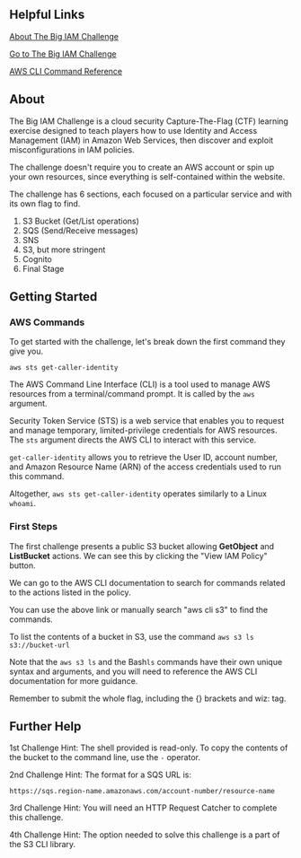 ## Helpful Links

[About The Big IAM Challenge](https://www.wiz.io/blog/the-big-iam-challenge)

[Go to The Big IAM Challenge](https://bigiamchallenge.com/challenge/1)

[AWS CLI Command Reference](https://docs.aws.amazon.com/cli/latest/reference/s3/ls.html)

## About

The Big IAM Challenge is a cloud security Capture-The-Flag (CTF) learning exercise designed to teach players how to use Identity and Access Management (IAM) in Amazon Web Services, then discover and exploit misconfigurations in IAM policies.

The challenge doesn't require you to create an AWS account or spin up your own resources, since everything is self-contained within the website.

The challenge has 6 sections, each focused on a particular service and with its own flag to find.

1. S3 Bucket (Get/List operations)
2. SQS (Send/Receive messages)
3. SNS
4. S3, but more stringent
5. Cognito
6. Final Stage

## Getting Started

### AWS Commands

To get started with the challenge, let's break down the first command they give you.

    aws sts get-caller-identity

The AWS Command Line Interface (CLI) is a tool used to manage AWS resources from a terminal/command prompt. It is called by the ```aws``` argument.

Security Token Service (STS) is a web service that enables you to request and manage temporary, limited-privilege credentials for AWS resources. The ```sts``` argument directs the AWS CLI to interact with this service.

```get-caller-identity``` allows you to retrieve the User ID, account number, and Amazon Resource Name (ARN) of the access credentials used to run this command.

Altogether, ```aws sts get-caller-identity``` operates similarly to a Linux ```whoami```. 

### First Steps

The first challenge presents a public S3 bucket allowing **GetObject** and **ListBucket** actions. We can see this by clicking the "View IAM Policy" button.

We can go to the AWS CLI documentation to search for commands related to the actions listed in the policy.

You can use the above link or manually search "aws cli s3" to find the commands.

To list the contents of a bucket in S3, use the command ```aws s3 ls s3://bucket-url``` 

Note that the ```aws s3 ls``` and the Bash```ls``` commands have their own unique syntax and arguments, and you will need to reference the AWS CLI documentation for more guidance.

Remember to submit the whole flag, including the {} brackets and wiz: tag.

## Further Help

1st Challenge Hint: The shell provided is read-only. To copy the contents of the bucket to the command line, use the ```-``` operator.

2nd Challenge Hint: The format for a SQS URL is: 
```
https://sqs.region-name.amazonaws.com/account-number/resource-name
```

3rd Challenge Hint: You will need an HTTP Request Catcher to complete this challenge. 

4th Challenge Hint: The option needed to solve this challenge is a part of the S3 CLI library.

